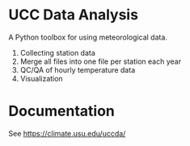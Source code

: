 # UCC Data Analysis

A Python toolbox for using meteorological data.


1. Collecting station data
2. Merge all files into one file per station each year
3. QC/QA of hourly temperature data
4. Visualization


# Documentation

See https://climate.usu.edu/uccda/
